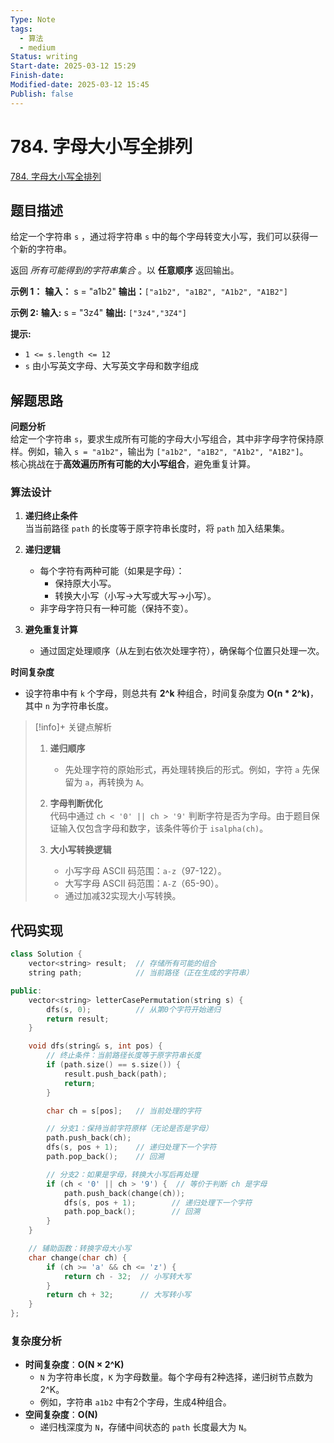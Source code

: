 ```yaml
---
Type: Note
tags:
  - 算法
  - medium
Status: writing
Start-date: 2025-03-12 15:29
Finish-date: 
Modified-date: 2025-03-12 15:45
Publish: false
---
```



# 784. 字母大小写全排列
[784. 字母大小写全排列](https://leetcode.cn/problems/letter-case-permutation/)

## 题目描述
给定一个字符串 `s` ，通过将字符串 `s` 中的每个字母转变大小写，我们可以获得一个新的字符串。

返回 _所有可能得到的字符串集合_ 。以 **任意顺序** 返回输出。

**示例 1：**
**输入：** s = "a1b2"
**输出：**`["a1b2", "a1B2", "A1b2", "A1B2"]`

**示例 2:**
**输入:** s = "3z4"
**输出:** `["3z4","3Z4"]`

**提示:**
- `1 <= s.length <= 12`
- `s` 由小写英文字母、大写英文字母和数字组成

## 解题思路

**问题分析**  
给定一个字符串 `s`，要求生成所有可能的字母大小写组合，其中非字母字符保持原样。例如，输入 `s = "a1b2"`，输出为 `["a1b2", "a1B2", "A1b2", "A1B2"]`。  
核心挑战在于**高效遍历所有可能的大小写组合**，避免重复计算。





### **算法设计**  
1. **递归终止条件**  
   当当前路径 `path` 的长度等于原字符串长度时，将 `path` 加入结果集。

2. **递归逻辑**  
   - 每个字符有两种可能（如果是字母）：  
     - 保持原大小写。  
     - 转换大小写（小写→大写或大写→小写）。  
   - 非字母字符只有一种可能（保持不变）。

3. **避免重复计算**  
   - 通过固定处理顺序（从左到右依次处理字符），确保每个位置只处理一次。

**时间复杂度**  
- 设字符串中有 `k` 个字母，则总共有 **2^k** 种组合，时间复杂度为 **O(n * 2^k)**，其中 `n` 为字符串长度。


> [!info]+ 关键点解析
> 1. **递归顺序**  
>    - 先处理字符的原始形式，再处理转换后的形式。例如，字符 `a` 先保留为 `a`，再转换为 `A`。
> 
> 2. **字母判断优化**  
>    代码中通过 `ch < '0' || ch > '9'` 判断字符是否为字母。由于题目保证输入仅包含字母和数字，该条件等价于 `isalpha(ch)`。
> 
> 3. **大小写转换逻辑**  
>    - 小写字母 ASCII 码范围：`a-z`（97-122）。  
>    - 大写字母 ASCII 码范围：`A-Z`（65-90）。  
>    - 通过加减32实现大小写转换。
> 


## 代码实现

```cpp
class Solution {
    vector<string> result;  // 存储所有可能的组合
    string path;            // 当前路径（正在生成的字符串）

public:
    vector<string> letterCasePermutation(string s) {
        dfs(s, 0);          // 从第0个字符开始递归
        return result;
    }

    void dfs(string& s, int pos) {
        // 终止条件：当前路径长度等于原字符串长度
        if (path.size() == s.size()) {
            result.push_back(path);
            return;
        }

        char ch = s[pos];   // 当前处理的字符

        // 分支1：保持当前字符原样（无论是否是字母）
        path.push_back(ch);
        dfs(s, pos + 1);    // 递归处理下一个字符
        path.pop_back();    // 回溯

        // 分支2：如果是字母，转换大小写后再处理
        if (ch < '0' || ch > '9') {  // 等价于判断 ch 是字母
            path.push_back(change(ch));
            dfs(s, pos + 1);        // 递归处理下一个字符
            path.pop_back();        // 回溯
        }
    }

    // 辅助函数：转换字母大小写
    char change(char ch) {
        if (ch >= 'a' && ch <= 'z') {
            return ch - 32;  // 小写转大写
        }
        return ch + 32;      // 大写转小写
    }
};
```

### 复杂度分析
- **时间复杂度**：**O(N × 2^K)**
    - `N` 为字符串长度，`K` 为字母数量。每个字母有2种选择，递归树节点数为 2^K。
    - 例如，字符串 `a1b2` 中有2个字母，生成4种组合。
- **空间复杂度**：**O(N)**
    - 递归栈深度为 `N`，存储中间状态的 `path` 长度最大为 `N`。


